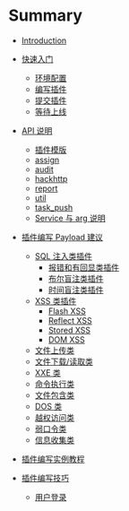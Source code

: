 # Summary

* [Introduction](README.md)
* [快速入门](chapter1/1.md)
	* [环境配置](chapter1/1-1.md)
	* [编写插件](chapter1/1-2.md)
	* [提交插件](chapter1/1-3.md)
	* [等待上线](chapter1/1-4.md)
* [API 说明](chapter2/2.md)
	* [插件模版](chapter2/2-1.md)
	* [assign](chapter2/2-2.md)
	* [audit](chapter2/2-3.md)
	* [hackhttp](chapter2/2-4.md)
	* [report](chapter2/2-5.md)
	* [util](chapter2/2-6.md)
	* [task_push](chapter2/2-7.md)
	* [Service 与 arg 说明](chapter2/2-8.md)
* [插件编写 Payload 建议](chapter3/3.md)
	* [SQL 注入类插件](chapter3/3-1.md)
		* [报错和有回显类插件](chapter3/3-1-1.md)
		* [布尔盲注类插件](chapter3/3-1-2.md)
		* [时间盲注类插件](chapter3/3-1-3.md)
	* [XSS 类插件](chapter3/3-2.md)
		* [Flash XSS](chapter3/3-2-1.md)
		* [Reflect XSS]()
		* [Stored XSS]()
		* [DOM XSS]()
	* [文件上传类](chapter3/3-3.md)
	* [文件下载/读取类]()
	* [XXE 类]()
	* [命令执行类](chapter3/3-6.md)
	* [文件包含类]()
	* [DOS 类]()
	* [越权访问类]()
	* [弱口令类]()
	* [信息收集类]()

* [插件编写实例教程]()
* [插件编写技巧]()
	* [用户登录]()